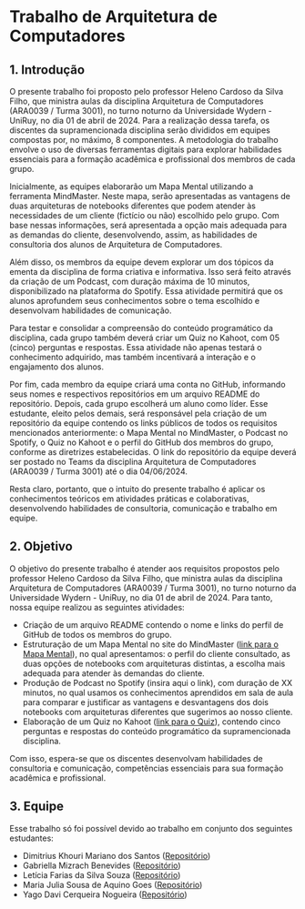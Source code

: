 # Trabalho de Arquitetura de Computadores

## 1. Introdução

O presente trabalho foi proposto pelo professor Heleno Cardoso da Silva Filho, que ministra aulas da disciplina Arquitetura de Computadores (ARA0039 / Turma 3001), no turno noturno da Universidade Wydern - UniRuy, no dia 01 de abril de 2024. Para a realização dessa tarefa, os discentes da supramencionada disciplina serão divididos em equipes compostas por, no máximo, 8 componentes. A metodologia do trabalho envolve o uso de diversas ferramentas digitais para explorar habilidades essenciais para a formação acadêmica e profissional dos membros de cada grupo.

Inicialmente, as equipes elaborarão um Mapa Mental utilizando a ferramenta MindMaster. Neste mapa, serão apresentadas as vantagens de duas arquiteturas de notebooks diferentes que podem atender às necessidades de um cliente (fictício ou não) escolhido pelo grupo. Com base nessas informações, será apresentada a opção mais adequada para as demandas do cliente, desenvolvendo, assim, as habilidades de consultoria dos alunos de Arquitetura de Computadores.

Além disso, os membros da equipe devem explorar um dos tópicos da ementa da disciplina de forma criativa e informativa. Isso será feito através da criação de um Podcast, com duração máxima de 10 minutos, disponibilizado na plataforma do Spotify. Essa atividade permitirá que os alunos aprofundem seus conhecimentos sobre o tema escolhido e desenvolvam habilidades de comunicação.

Para testar e consolidar a compreensão do conteúdo programático da disciplina, cada grupo também deverá criar um Quiz no Kahoot, com 05 (cinco) perguntas e respostas. Essa atividade não apenas testará o conhecimento adquirido, mas também incentivará a interação e o engajamento dos alunos.

Por fim, cada membro da equipe criará uma conta no GitHub, informando seus nomes e respectivos repositórios em um arquivo README do repositório. Depois, cada grupo escolherá um aluno como líder. Esse estudante, eleito pelos demais, será responsável pela criação de um repositório da equipe contendo os links públicos de todos os requisitos mencionados anteriormente: o Mapa Mental no MindMaster, o Podcast no Spotify, o Quiz no Kahoot e o perfil do GitHub dos membros do grupo, conforme as diretrizes estabelecidas. O link do repositório da equipe deverá ser postado no Teams da disciplina Arquitetura de Computadores (ARA0039 / Turma 3001) até o dia 04/06/2024.

Resta claro, portanto, que o intuito do presente trabalho é aplicar os conhecimentos teóricos em atividades práticas e colaborativas, desenvolvendo habilidades de consultoria, comunicação e trabalho em equipe.

## 2. Objetivo

O objetivo do presente trabalho é atender aos requisitos propostos pelo professor Heleno Cardoso da Silva Filho, que ministra aulas da disciplina Arquitetura de Computadores (ARA0039 / Turma 3001), no turno noturno da Universidade Wydern - UniRuy, no dia 01 de abril de 2024. Para tanto, nossa equipe realizou as seguintes atividades:

- Criação de um arquivo README contendo o nome e links do perfil de GitHub de todos os membros do grupo.
- Estruturação de um Mapa Mental no site do MindMaster ([link para o Mapa Mental](https://www.mindmeister.com/3228754345/cliente-paula-silva)), no qual apresentamos: o perfil do cliente consultado, as duas opções de notebooks com arquiteturas distintas, a escolha mais adequada para atender às demandas do cliente.
- Produção de Podcast no Spotify (insira aqui o link), com duração de XX minutos, no qual usamos os conhecimentos aprendidos em sala de aula para comparar e justificar as vantagens e desvantagens dos dois notebooks com arquiteturas diferentes que sugerimos ao nosso cliente.
- Elaboração de um Quiz no Kahoot ([link para o Quiz](https://create.kahoot.it/share/trabalho-de-arquitetura-de-computadores-ara0039-turma-3001/84514ecb-741f-4d4b-92db-01374832e8d5)), contendo cinco perguntas e respostas do conteúdo programático da supramencionada disciplina.

Com isso, espera-se que os discentes desenvolvam habilidades de consultoria e comunicação, competências essenciais para sua formação acadêmica e profissional.

## 3. Equipe

Esse trabalho só foi possível devido ao trabalho em conjunto dos seguintes estudantes:

- Dimitrius Khouri Mariano dos Santos ([Repositório](https://github.com/DKMariano))
- Gabriella Mizrach Benevides ([Repositório](https://github.com/GabriellaMizrach))
- Letícia Farias da Silva Souza ([Repositório](https://github.com/LettyFariias))
- Maria Julia Sousa de Aquino Goes ([Repositório](https://github.com/MajuGoes))
- Yago Davi Cerqueira Nogueira ([Repositório](https://github.com/YagoDavi))

